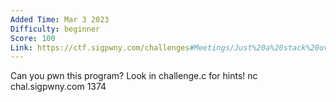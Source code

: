 ```yaml
---
Added Time: Mar 3 2023
Difficulty: beginner
Score: 100
Link: https://ctf.sigpwny.com/challenges#Meetings/Just%20a%20stack%20overflow-686
---
```

Can you pwn this program? Look in challenge.c for hints!
nc chal.sigpwny.com 1374
